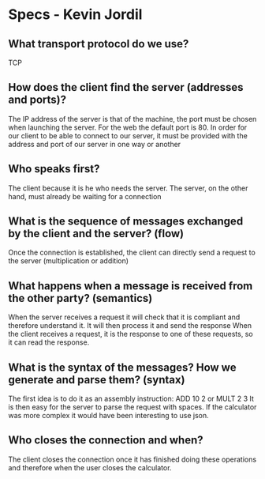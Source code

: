 # Specs - Kevin Jordil
## What transport protocol do we use?
TCP
## How does the client find the server (addresses and ports)?
The IP address of the server is that of the machine, the port must be chosen when launching the server. For the web the default port is 80.
In order for our client to be able to connect to our server, it must be provided with the address and port of our server in one way or another
## Who speaks first?
The client because it is he who needs the server. The server, on the other hand, must already be waiting for a connection
## What is the sequence of messages exchanged by the client and the server? (flow)
Once the connection is established, the client can directly send a request to the server (multiplication or addition)
## What happens when a message is received from the other party? (semantics)
When the server receives a request it will check that it is compliant and therefore understand it. It will then process it and send the response
When the client receives a request, it is the response to one of these requests, so it can read the response.
## What is the syntax of the messages? How we generate and parse them? (syntax)
The first idea is to do it as an assembly instruction: ADD 10 2 or MULT 2 3
It is then easy for the server to parse the request with spaces.
If the calculator was more complex it would have been interesting to use json.
## Who closes the connection and when?
The client closes the connection once it has finished doing these operations and therefore when the user closes the calculator.
